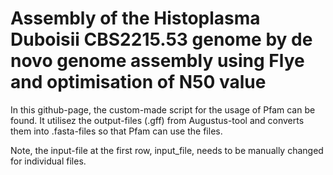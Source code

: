 # Assembly of the Histoplasma Duboisii CBS2215.53 genome by de novo genome assembly using Flye and optimisation of N50 value

In this github-page, the custom-made script for the usage of Pfam can be found. It utilisez the output-files (.gff) from Augustus-tool and converts them into .fasta-files so that Pfam can use the files.

Note, the input-file at the first row, input_file, needs to be manually changed for individual files.
